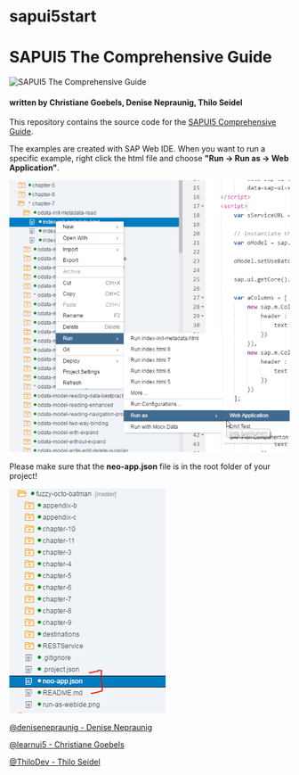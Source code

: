 # sapui5start
# SAPUI5 The Comprehensive Guide

![SAPUI5 The Comprehensive Guide](https://s3-eu-west-1.amazonaws.com/cover2.galileo-press.de/print/9781493213207_267_2d.png)


#### written by Christiane Goebels, Denise Nepraunig, Thilo Seidel

This repository contains the source code for the [SAPUI5 Comprehensive Guide](https://www.sap-press.com/sapui5_3980/).

The examples are created with SAP Web IDE. When you want to run a specific example, right click the html file and choose **"Run -> Run as -> Web Application"**.

![Run examples](run-as-webide.png)

Please make sure that the **neo-app.json** file is in the root folder of your project!

![neo-app.json](root-folder.png)

[@denisenepraunig - Denise Nepraunig](https://twitter.com/denisenepraunig)

[@learnui5 - Christiane Goebels](https://twitter.com/learnui5)

[@ThiloDev - Thilo Seidel](https://twitter.com/ThiloDev)
